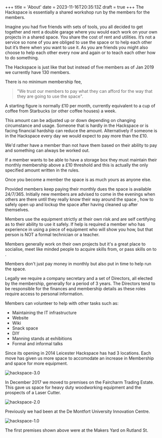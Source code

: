 +++
title = 'About'
date = 2023-11-16T20:35:13Z
draft = true
+++
The Hackspace is essentially a shared workshop run by the members for the members.

Imagine you had five friends with sets of tools, you all decided to get together and rent a double garage where you would each work on your own projects in a shared space. You share the cost of rent and utilities. It’s not a service so none of you are obliged to use the space or to help each other but it’s there when you want to use it. As you are friends you might also choose to help each other every now and again or to teach each other how to do something.

The Hackspace is just like that but instead of five members as of Jan 2019 we currently have 130 members.

There is no minimum membership fee,
> "We trust our members to pay what they can afford for the way that they are going to use the space".

A starting figure is normally £10 per month, currently equivalent to a cup of coffee from Starbucks (or other coffee houses) a week.

This amount can be adjusted up or down depending on changing circumstance and usage. Someone that is hardly in the Hackspace or is facing financial hardship can reduce the amount. Alternatively if someone is in the Hackspace every day we would expect to pay more than the £10.

We'd rather have a member than not have them based on their ability to pay and something can always be worked out.

If a member wants to be able to have a storage box they must maintain their monthly membership above a £10 threshold and this is actually the only specified amount written in the rules.

Once you become a member the space is as much yours as anyone else.

Provided members keep paying their monthly dues the space is available 24/7/365. Initially new members are advised to come in the evenings when others are there until they really know their way around the space , how to safely open up and lockup the space after having cleaned up after themselves.

Members use the equipment strictly at their own risk and are self certifying as to their ability to use it safely. If help is required a member who has experience in using a piece of equipment who will show you how, but that person is NOT a formal technician or a teacher.

Members generally work on their own projects but it's a great place to socialise, meet like minded people to acquire skills from, or pass skills on to .

Members don't just pay money in monthly but also put in time to help run the space.

Legally we require a company secretary and a set of Directors, all elected by the membership, generally for a period of 3 years. The Directors tend to be responsible for the finances and membership details as these roles require access to personal information.

Members can volunteer to help with other tasks such as:
- Maintaining the IT infrastructure
- Website
- Wiki
- Snack space
- DIY
- Manning stands at exhibitions
- Formal and informal talks

Since its opening in 2014 Leicester Hackspace has had 3 locations. Each move has given us more space to accomodate an increase in Membership and space for more equipment. 

![hackspace-3.0](/img/placeholder.jpg)

In December 2017 we moved to premises on the Faircharm Trading Estate. This gave us space for heavy duty woodworking equipment and the prospects of a Laser Cutter. 

![hackspace-2.0](/img/placeholder.jpg)

Previously we had been at the De Montfort University Innovation Centre.

![hackspace-1.0](/img/placeholder.jpg)

The first premises shown above were at the Makers Yard on Rutland St.
